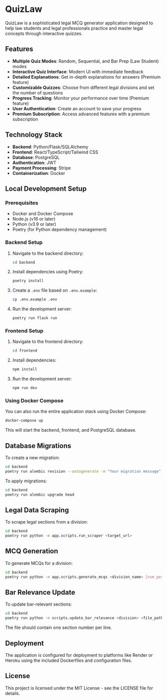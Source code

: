 # QuizLaw

QuizLaw is a sophisticated legal MCQ generator application designed to help law students and legal professionals practice and master legal concepts through interactive quizzes.

## Features

- **Multiple Quiz Modes**: Random, Sequential, and Bar Prep (Law Student) modes
- **Interactive Quiz Interface**: Modern UI with immediate feedback
- **Detailed Explanations**: Get in-depth explanations for answers (Premium feature)
- **Customizable Quizzes**: Choose from different legal divisions and set the number of questions
- **Progress Tracking**: Monitor your performance over time (Premium feature)
- **User Authentication**: Create an account to save your progress
- **Premium Subscription**: Access advanced features with a premium subscription

## Technology Stack

- **Backend**: Python/Flask/SQLAlchemy
- **Frontend**: React/TypeScript/Tailwind CSS
- **Database**: PostgreSQL
- **Authentication**: JWT
- **Payment Processing**: Stripe
- **Containerization**: Docker

## Local Development Setup

### Prerequisites

- Docker and Docker Compose
- Node.js (v16 or later)
- Python (v3.9 or later)
- Poetry (for Python dependency management)

### Backend Setup

1. Navigate to the backend directory:
   ```bash
   cd backend
   ```

2. Install dependencies using Poetry:
   ```bash
   poetry install
   ```

3. Create a `.env` file based on `.env.example`:
   ```bash
   cp .env.example .env
   ```

4. Run the development server:
   ```bash
   poetry run flask run
   ```

### Frontend Setup

1. Navigate to the frontend directory:
   ```bash
   cd frontend
   ```

2. Install dependencies:
   ```bash
   npm install
   ```

3. Run the development server:
   ```bash
   npm run dev
   ```

### Using Docker Compose

You can also run the entire application stack using Docker Compose:

```bash
docker-compose up
```

This will start the backend, frontend, and PostgreSQL database.

## Database Migrations

To create a new migration:

```bash
cd backend
poetry run alembic revision --autogenerate -m "Your migration message"
```

To apply migrations:

```bash
cd backend
poetry run alembic upgrade head
```

## Legal Data Scraping

To scrape legal sections from a division:

```bash
cd backend
poetry run python -m app.scripts.run_scraper <target_url>
```

## MCQ Generation

To generate MCQs for a division:

```bash
cd backend
poetry run python -m app.scripts.generate_mcqs <division_name> [num_per_section]
```

## Bar Relevance Update

To update bar-relevant sections:

```bash
cd backend
poetry run python -m scripts.update_bar_relevance <division> <file_path>
```

The file should contain one section number per line.

## Deployment

The application is configured for deployment to platforms like Render or Heroku using the included Dockerfiles and configuration files.

## License

This project is licensed under the MIT License - see the LICENSE file for details.